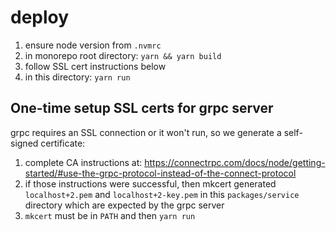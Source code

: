 # deploy

1. ensure node version from `.nvmrc`
1. in monorepo root directory: `yarn && yarn build`
1. follow SSL cert instructions below
1. in this directory: `yarn run`

## One-time setup SSL certs for grpc server

grpc requires an SSL connection or it won't run, so we generate a self-signed certificate:

1. complete CA instructions at: https://connectrpc.com/docs/node/getting-started/#use-the-grpc-protocol-instead-of-the-connect-protocol
1. if those instructions were successful, then mkcert generated `localhost+2.pem` and `localhost+2-key.pem` in this `packages/service` directory which are expected by the grpc server
1. `mkcert` must be in `PATH` and then `yarn run`
